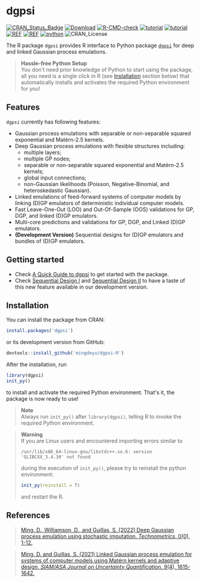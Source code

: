 # dgpsi
  [![CRAN_Status_Badge](https://www.r-pkg.org/badges/version/dgpsi)](https://CRAN.R-project.org/package=dgpsi)
  [![Download](https://cranlogs.r-pkg.org/badges/grand-total/dgpsi?color=brightgreen)](https://CRAN.R-project.org/package=dgpsi)
  [![R-CMD-check](https://github.com/mingdeyu/dgpsi_R/actions/workflows/R-CMD-check.yaml/badge.svg)](https://github.com/mingdeyu/dgpsi-R/actions/workflows/R-CMD-check.yaml)
  [![tutorial](https://img.shields.io/badge/tutorial-release-brightgreen)](https://mingdeyu.github.io/dgpsi-R/)
  [![tutorial](https://img.shields.io/badge/tutorial-devel-brightgreen)](https://mingdeyu.github.io/dgpsi-R/dev)
  [![REF](https://img.shields.io/badge/REF-Linked%20GP-informational)](https://epubs.siam.org/doi/abs/10.1137/20M1323771)
  [![REF](https://img.shields.io/badge/REF-Deep%20GP-informational)](https://doi.org/10.1080/00401706.2022.2124311)
  [![python](https://img.shields.io/badge/python-dgpsi%20v2.1.5-informational)](https://github.com/mingdeyu/DGP)
  ![CRAN_License](https://img.shields.io/cran/l/dgpsi?color=green)
  
The R package `dgpsi` provides R interface to Python package [`dgpsi`](https://github.com/mingdeyu/DGP) for deep and linked Gaussian process emulations. 

> **Hassle-free Python Setup**  
> You don't need prior knowledge of Python to start using the package, all you need is a single click in R (see [Installation](#installation) section below) that automatically installs and activates the required Python environment for you!

## Features
`dgpsi` currently has following features:

* Gaussian process emulations with separable or non-separable squared exponential and Mat&eacute;rn-2.5 kernels.
* Deep Gaussian process emulations with flexible structures including: 
    - multiple layers;
    - multiple GP nodes;
    - separable or non-separable squared exponential and Mat&eacute;rn-2.5 kernels;
    - global input connections;
    - non-Gaussian likelihoods (Poisson, Negative-Binomial, and heteroskedastic Gaussian).
* Linked emulations of feed-forward systems of computer models by linking (D)GP emulators of deterministic individual computer models.
* Fast Leave-One-Out (LOO) and Out-Of-Sample (OOS) validations for GP, DGP, and linked (D)GP emulators.
* Multi-core predictions and validations for GP, DGP, and Linked (D)GP emulators.
* **(Development Version)** Sequential designs for (D)GP emulators and bundles of (D)GP emulators.

## Getting started
* Check [A Quick Guide to dgpsi](https://mingdeyu.github.io/dgpsi-R/articles/dgpsi.html) to get started with the package.
* Check [Sequential Design I](https://mingdeyu.github.io/dgpsi-R/dev/articles/seq_design.html) and [Sequential Design II](https://mingdeyu.github.io/dgpsi-R/dev/articles/seq_design_2.html) to have a taste of this new feature available in our development version.

## Installation
You can install the package from CRAN:

```r
install.packages('dgpsi')
```

or its development version from GitHub:

```r
devtools::install_github('mingdeyu/dgpsi-R')
```

After the installation, run 

```r
library(dgpsi)
init_py()
```

to install and activate the required Python environment. That's it, the package is now ready to use!

> **Note**  
> Always run `init_py()` after `library(dgpsi)`, telling R to invoke the required Python environment.

> **Warning**  
> If you are Linux users and encountered importing errors similar to
>
> ```shell
> /usr/lib/x86_64-linux-gnu/libstdc++.so.6: version 'GLIBCXX_3.4.30' not found
> ```
>
> during the execution of `init_py()`, please try to reinstall the python environment:
>
> ```r
> init_py(reinstall = T)
> ```
> 
> and restart the R.

## References
> [Ming, D., Williamson, D., and Guillas, S. (2022) Deep Gaussian process emulation using stochastic imputation. <i>Technometrics</i>. 0(0), 1-12.](https://doi.org/10.1080/00401706.2022.2124311)

> [Ming, D. and Guillas, S. (2021) Linked Gaussian process emulation for systems of computer models using Mat&eacute;rn kernels and adaptive design, <i>SIAM/ASA Journal on Uncertainty Quantification</i>. 9(4), 1615-1642.](https://epubs.siam.org/doi/abs/10.1137/20M1323771)
